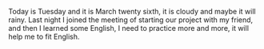 Today is Tuesday and it is March twenty sixth, it is cloudy and maybe it will rainy. Last night I joined the meeting of starting our project with my friend, and then I learned some English, I need to practice more and more, it will help me to fit English.
